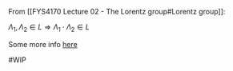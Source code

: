 From [[FYS4170 Lecture 02 - The Lorentz group#Lorentz group]]:

$\Lambda_1, \Lambda_2 \in L \Rightarrow \Lambda_1 \cdot \Lambda_2 \in L$

Some more info [here](https://en.wikipedia.org/wiki/Closure_(mathematics))

#WIP